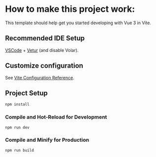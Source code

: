 # How to make this project work:

This template should help get you started developing with Vue 3 in Vite.

## Recommended IDE Setup

[VSCode](https://code.visualstudio.com/) + [Vetur](https://marketplace.visualstudio.com/items?itemName=johnsoncodehk.volar) (and disable Volar).

## Customize configuration

See [Vite Configuration Reference](https://vitejs.dev/config/).

## Project Setup

```sh
npm install
```

### Compile and Hot-Reload for Development

```sh
npm run dev
```

### Compile and Minify for Production

```sh
npm run build
```
